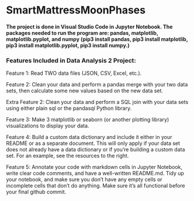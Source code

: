 # SmartMattressMoonPhases

#### The project is done in Visual Studio Code in Jupyter Notebook. The packages needed to run the program are: pandas, matplotlib, matplotlib.pyplot, and numpy (pip3 install pandas, pip3 install matplotlib, pip3 install matplotlib.pyplot, pip3 install numpy.)  

### Features Included in Data Analysis 2 Project:

Feature 1: Read TWO data files (JSON,
CSV, Excel, etc.).

Feature 2: Clean your data and
perform a pandas merge
with your two data sets,
then calculate some new
values based on the new
data set.

Extra Feature 2: Clean your data and
perform a SQL join with
your data sets using either
plain sql or the pandasql
Python library.

Feature 3: Make 3 matplotlib or
seaborn (or another
plotting library)
visualizations to display
your data.

Feature 4: Build a custom data
dictionary and include it
either in your README or
as a separate document.
This will only apply if your
data set does not already
have a data dictionary or if
you’re building a custom 
data set. For an example,
see the resources to the
right.

Feature 5: Annotate your code with
markdown cells in Jupyter
Notebook, write clear code
comments, and have a
well-written README.md. Tidy
up your notebook, and make
sure you don’t have any empty
cells or incomplete cells that
don’t do anything. Make sure
it’s all functional before your
final github commit.
